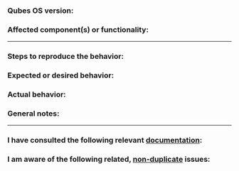 <!-- IMPORTANT: Please read our issue tracker guidelines before submitting this issue:

https://www.qubes-os.org/doc/reporting-bugs/ 

Please do not delete or remove any part of this issue template. -->

### Qubes OS version:<!-- You can find your Qubes OS version (e.g., `R4.0`) with the command `cat /etc/qubes-release` in a dom0 terminal. Type below this line. -->





<!-- Type above this line. -->
### Affected component(s) or functionality:<!-- Type below this line. -->





<!-- Type above this line. -->
---
<!--------------------------->
### Steps to reproduce the behavior:<!-- Use single backticks (`) for in-line code snippets and triple backticks (```) for code blocks. Type below this line. -->





<!-- Type above this line. -->
### Expected or desired behavior:<!-- Type below this line. -->





<!-- Type above this line. -->
### Actual behavior:<!-- Type below this line. -->





<!-- Type above this line. -->
### General notes:<!-- Type below this line. -->





<!-- Type above this line. -->
---
<!--------------------------->

### I have consulted the following relevant [documentation](https://www.qubes-os.org/doc/):<!-- Please provide a list of links to the Qubes documentation (or other relevant software documentation) pages you have already consulted. Type below this line. -->





### I am aware of the following related, [non-duplicate](https://www.qubes-os.org/doc/reporting-bugs/#new-issues-should-not-be-duplicates-of-existing-issues) issues:<!-- Please provide a list of links to other bug reports, feature requests, or tasks in the qubes-issues tracker. Do not describe any other unreported bugs, features, or tasks here. Type below this line. -->





